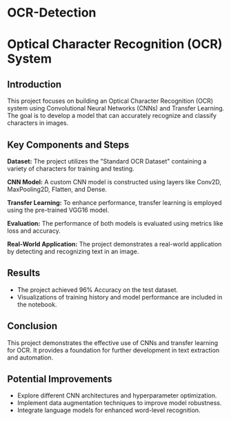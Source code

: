 # OCR-Detection

# Optical Character Recognition (OCR) System

## Introduction

This project focuses on building an Optical Character Recognition (OCR) system using Convolutional Neural Networks (CNNs) and Transfer Learning. The goal is to develop a model that can accurately recognize and classify characters in images.

## Key Components and Steps

**Dataset:** The project utilizes the "Standard OCR Dataset" containing a variety of characters for training and testing.

**CNN Model:** A custom CNN model is constructed using layers like Conv2D, MaxPooling2D, Flatten, and Dense.

**Transfer Learning:** To enhance performance, transfer learning is employed using the pre-trained VGG16 model.

**Evaluation:** The performance of both models is evaluated using metrics like loss and accuracy.

**Real-World Application:** The project demonstrates a real-world application by detecting and recognizing text in an image.


## Results

- The project achieved 96% Accuracy on the test dataset.
- Visualizations of training history and model performance are included in the notebook.

## Conclusion

This project demonstrates the effective use of CNNs and transfer learning for OCR. It provides a foundation for further development in text extraction and automation.

## Potential Improvements

- Explore different CNN architectures and hyperparameter optimization.
- Implement data augmentation techniques to improve model robustness.
- Integrate language models for enhanced word-level recognition.


